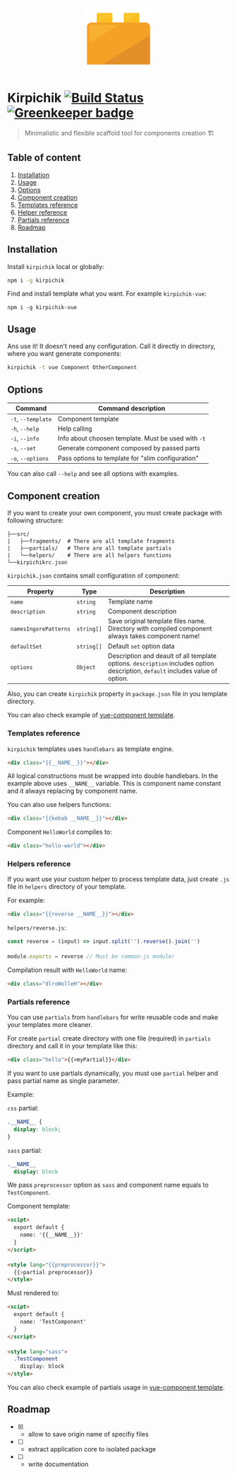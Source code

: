 <p align="center">
  <a href="https://github.com/kirpichikjs/kirpichik" target="_blank">
    <img width="150"src="https://github.com/kirpichikjs/kirpichik/blob/master/logo.png?raw=true" />
  </a>
</p>

# Kirpichik [![Build Status](https://travis-ci.org/kirpichikjs/kirpichik.svg?branch=master)](https://travis-ci.org/kirpichikjs/kirpichik) [![Greenkeeper badge](https://badges.greenkeeper.io/lamartire/kirpichik.svg)](https://greenkeeper.io/)

> Minimalistic and flexible scaffold tool for components creation :building_construction:

## Table of content

1. [Installation](#installation)
2. [Usage](#usage)
3. [Options](#options)
5. [Component creation](#component-creation)
6. [Templates reference](#templates-reference)
7. [Helper reference](#helper-reference)
8. [Partials reference](#partials-reference)
9. [Roadmap](#roadmap)

## Installation

Install `kirpichik` local or globally:

```bash
npm i -g kirpichik
```

Find and install template what you want. For example `kirpichik-vue`:

```
npm i -g kirpichik-vue
```

## Usage

Ans use it! It doesn't need any configuration. Call it directly in directory,
where you want generate components:

```bash
kirpichik -t vue Component OtherComponent
```

## Options

| Command           | Command description                                        |
|-------------------|------------------------------------------------------------|
|`-t`, `--template` | Component template                                         |
|`-h`, `--help`     | Help calling                                               |
|`-i`, `--info`     | Info about choosen template. Must be used with `-t`        |
|`-s`, `--set`      | Generate component composed by passed parts                |
|`-o`, `--options`  | Pass options to template for "slim configuration"          |

You can also call `--help` and see all options with examples.

## Component creation

If you want to create your own component, you must create package with following
structure:

```
├──src/
|   ├──fragments/  # There are all template fragments
|   ├──partials/   # There are all template partials
|   └──helpers/    # There are all helpers functions
└──kirpichikrc.json
```

`kirpichik.json` contains small configuration of component:

| Property              | Type        | Description                                                                                                                    |
|-----------------------|-------------|--------------------------------------------------------------------------------------------------------------------------------|
| `name`                | `string`    | Template name                                                                                                                  |
| `description`         | `string`    | Component description                                                                                                          |
| `namesIngorePatterns` | `string[]`  | Save original template files name. Directory with compiled component always takes component name!                              |
| `defaultSet`          | `string[]`  | Default `set` option data                                                                                                      |
| `options`             | `Object`    | Description and deault of all template options. `description` includes option description, `default` includes value of option. |

Also, you can create `kirpichik` property in `package.json` file in you template directory.

You can also check example of [vue-component template](https://github.com/kirpichikjs/kirpichik-vue).

### Templates reference

`kirpichik` templates uses `handlebars` as template engine.

```html
<div class="{{__NAME__}}"></div>
```

All logical constructions must be wrapped into double handlebars. In the
example above uses `__NAME__` variable. This is component name constant and it
always replacing by component name.

You can also use helpers functions:

```html
<div class="{{kebab __NAME__}}"></div>
```

Component `HelloWorld` compiles to:

```html
<div class="hello-world"></div>
```

### Helpers reference

If you want use your custom helper to process template data, just create `.js`
file in `helpers` directory of your template.

For example:

```html
<div class="{{reverse __NAME__}}"></div>
```

`helpers/reverse.js`:

```js
const reverse = (input) => input.split('').reverse().join('')

module.exports = reverse // Must be common-js module!
```

Compilation result with `HelloWorld` name:

```html
<div class="dlroWolleH"></div>
```

### Partials reference

You can use `partials` from `handlebars` for write reusable code and make your templates more
cleaner.

For create `partial` create directory with one file (required) in `partials` directory and call it
in your template like this:

```html
<div class="hello">{{>myPartial}}</div>
```

If you want to use partials dynamically, you must use `partial` helper and pass partial name as
single parameter.

Example:

`css` partial:

```css
.__NAME__ {
  display: block;
}
```

`sass` partial:

```sass
.__NAME__
  display: block
```

We pass `preprocessor` option as `sass` and component name equals to `TestComponent`.

Component template:

```html
<scipt>
  export default {
    name: '{{__NAME__}}'
  }
</script>

<style lang="{{preprocessor}}">
  {{>partial preprocessor}}
</style>
```

Must rendered to:

```html
<scipt>
  export default {
    name: 'TestComponent'
  }
</script>

<style lang="sass">
  .TestComponent
    display: block
</style>
```

You can also check example of partials usage in [vue-component template](https://github.com/kirpichikjs/kirpichik-vue).

## Roadmap

- [x] - allow to save origin name of specifiy files
- [ ] - extract application core to isolated package
- [ ] - write documentation
